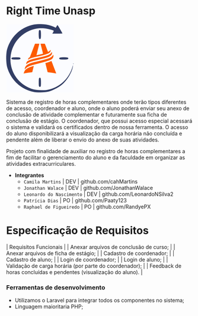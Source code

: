 # Right Time Unasp
![Logo](/imagesReadme/Logo.png "Right Time Logo")

Sistema de registro de horas complementares onde terão tipos diferentes de acesso, coordenador e aluno, onde o aluno poderá enviar seu anexo de conclusão de atividade complementar e futuramente sua ficha de conclusão de estágio. O coordenador, que possui acesso especial acessará o sistema e validará os certificados dentro de nossa ferramenta. O acesso do aluno disponibilizará a visualização da carga horária não concluída e pendente além de liberar o envio do anexo de suas atividades.

Projeto com finalidade de auxiliar no registro de horas complementares a fim de facilitar o gerenciamento do aluno e da faculdade em organizar as atividades extracurriculares.

* **Integrantes**
  * `Camila Martins`  | DEV | github.com/cahMartins
  * `Jonathan Walace` | DEV | github.com/JonathanWalace   
  * `Leonardo do Nascimento`  | DEV | github.com/LeonardoNSilva2   
  * `Patrícia Dias`   | PO | github.com/Paaty123   
  * `Raphael de Figueiredo`   | PO | github.com/RandyePX  

# Especificação de Requisitos

| Requisitos Funcionais |
| Anexar arquivos de conclusão de curso; |
| Anexar arquivos de ficha de estágio; |
| Cadastro de coordenador; |
| Cadastro de aluno; |
| Login de coordenador; |
| Login de aluno; |
| Validação de carga horária (por parte do coordenador); |
| Feedback de horas concluídas e pendentes (visualização do aluno). |

### Ferramentas de desenvolvimento
* Utilizamos o Laravel para integrar todos os componentes no sistema;
* Linguagem maioritaria PHP; 

